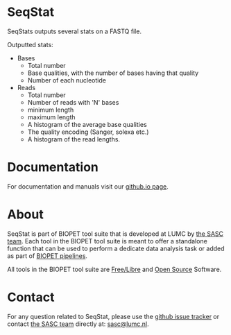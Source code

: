 # SeqStat


SeqStats outputs several stats on a FASTQ file.

Outputted stats:

- Bases
   - Total number
   - Base qualities, with the number of bases having that quality
   - Number of each nucleotide
- Reads
   - Total number
   - Number of reads with 'N' bases
   - minimum length
   - maximum length
   - A histogram of the average base qualities
   - The quality encoding (Sanger, solexa etc.)
   - A histogram of the read lengths.
    

# Documentation

For documentation and manuals visit our [github.io page](https://biopet.github.io/seqstat).

# About


SeqStat is part of BIOPET tool suite that is developed at LUMC by [the SASC team](http://sasc.lumc.nl/).
Each tool in the BIOPET tool suite is meant to offer a standalone function that can be used to perform a
dedicate data analysis task or added as part of [BIOPET pipelines](http://biopet-docs.readthedocs.io/en/latest/).

All tools in the BIOPET tool suite are [Free/Libre](https://www.gnu.org/philosophy/free-sw.html) and
[Open Source](https://opensource.org/osd) Software.
    

# Contact


<p>
  <!-- Obscure e-mail address for spammers -->
For any question related to SeqStat, please use the
<a href='https://github.com/biopet/seqstat/issues'>github issue tracker</a>
or contact
 <a href='http://sasc.lumc.nl/'>the SASC team</a> directly at: <a href='&#109;&#97;&#105;&#108;&#116;&#111;&#58;&#115;&#97;&#115;&#99;&#64;&#108;&#117;&#109;&#99;&#46;&#110;&#108;'>
&#115;&#97;&#115;&#99;&#64;&#108;&#117;&#109;&#99;&#46;&#110;&#108;</a>.
</p>

     

